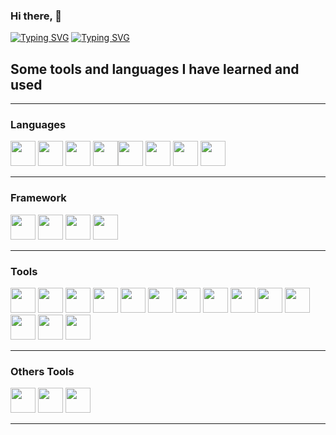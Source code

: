 ### Hi there, 👋


[![Typing SVG](https://readme-typing-svg.demolab.com?font=Fira+Code&size=10&duration=500&pause=500&color=04F736&multiline=true&repeat=true&random=false&width=1000&height=180&lines=..%2F%24%24%24%24%24%24..%2F%24%24%24%24%24%24.%2F%24%24%24%24%24%24%24%24.%2F%24%24...%2F%24%24.%2F%24%24...%2F%24%24.%2F%24%24%24%24%24%24%24.;.%2F%24%24__..%24%24%7C_..%24%24_%2F%7C__..%24%24__%2F%7C.%24%24..%7C.%24%24%7C.%24%24..%7C.%24%24%7C.%24%24__.+%24%24;%7C.%24%24.%5C__%2F...%7C.%24%24.....%7C.%24%24...%7C.%24%24..%7C.%24%24%7C.%24%24..%7C.%24%24%7C.%24%24..%5C.%24%24;%7C.%24%24.%2F%24%24%24%24..%7C.%24%24.....%7C.%24%24...%7C.%24%24%24%24%24%24%24%24%7C.%24%24..%7C.%24%24%7C.%24%24%24%24%24%24%24.;%7C.%24%24%7C_..%24%24..%7C.%24%24.....%7C.%24%24...%7C.%24%24__..%24%24%7C.%24%24..%7C.%24%24%7C.%24%24__..%24%24;%7C.%24%24..%5C.%24%24..%7C.%24%24.....%7C.%24%24...%7C.%24%24..%7C.%24%24%7C.%24%24..%7C.%24%24%7C.%24%24..%5C.%24%24;%7C..%24%24%24%24%24%24%2F.%2F%24%24%24%24%24%24...%7C.%24%24...%7C.%24%24..%7C.%24%24%7C..%24%24%24%24%24%24%2F%7C.%24%24%24%24%24%24%24%2F;.%5C______%2F.%7C______%2F...%7C__%2F...%7C__%2F..%7C__%2F.%5C______%2F.%7C_______%2F+)](https://git.io/typing-svg)
[![Typing SVG](https://readme-typing-svg.demolab.com?font=Fira+Code&pause=2000&color=2CF77E&random=false&width=435&lines=Hi%2C+It's+Marc+developer+Frontend;I+like+also+the+Backend)](https://git.io/typing-svg)


## Some tools and languages I have learned and used
______________________________________
### Languages

<img width="40px" src="https://cdn.jsdelivr.net/gh/devicons/devicon@latest/icons/javascript/javascript-original.svg" />          <img width="40px" src="https://cdn.jsdelivr.net/gh/devicons/devicon@latest/icons/php/php-original.svg" />          <img width="40px" src="https://cdn.jsdelivr.net/gh/devicons/devicon@latest/icons/python/python-original.svg" />          <img width="40px" src="https://cdn.jsdelivr.net/gh/devicons/devicon@latest/icons/java/java-original-wordmark.svg" /><img width="40px" src="https://cdn.jsdelivr.net/gh/devicons/devicon@latest/icons/html5/html5-original-wordmark.svg" />          <img width="40px" src="https://cdn.jsdelivr.net/gh/devicons/devicon@latest/icons/css3/css3-original-wordmark.svg" />          <img width="40px" src="https://cdn.jsdelivr.net/gh/devicons/devicon@latest/icons/mysql/mysql-original-wordmark.svg" />          <img width="40px" src="https://cdn.jsdelivr.net/gh/devicons/devicon@latest/icons/git/git-original.svg" />

_______________________________________
### Framework

<img width="40px" src="https://cdn.jsdelivr.net/gh/devicons/devicon@latest/icons/bootstrap/bootstrap-original-wordmark.svg" />          <img width="40px" src="https://cdn.jsdelivr.net/gh/devicons/devicon@latest/icons/vuejs/vuejs-original-wordmark.svg" />          <img width="40px" src="https://cdn.jsdelivr.net/gh/devicons/devicon@latest/icons/laravel/laravel-original-wordmark.svg" />          <img width="40px" src="https://cdn.jsdelivr.net/gh/devicons/devicon@latest/icons/spring/spring-original-wordmark.svg" />

_______________________________________
### Tools

<img width="40px" src="https://cdn.jsdelivr.net/gh/devicons/devicon@latest/icons/webstorm/webstorm-original.svg" />          <img width="40px" src="https://cdn.jsdelivr.net/gh/devicons/devicon@latest/icons/phpstorm/phpstorm-original.svg" />          <img  width="40px" src="https://cdn.jsdelivr.net/gh/devicons/devicon@latest/icons/vscode/vscode-original-wordmark.svg" />          <img width="40px" src="https://cdn.jsdelivr.net/gh/devicons/devicon@latest/icons/postman/postman-original.svg" />          <img width="40px" src="https://cdn.jsdelivr.net/gh/devicons/devicon@latest/icons/insomnia/insomnia-original.svg" />          <img width="40px" src="https://cdn.jsdelivr.net/gh/devicons/devicon@latest/icons/figma/figma-original.svg" />          <img width="40px" src="https://cdn.jsdelivr.net/gh/devicons/devicon@latest/icons/mariadb/mariadb-original-wordmark.svg" />          <img width="40px" src="https://cdn.jsdelivr.net/gh/devicons/devicon@latest/icons/vim/vim-original.svg" />      <img width="40px" src="https://cdn.jsdelivr.net/gh/devicons/devicon@latest/icons/nginx/nginx-original.svg" />          <img width="40px" src="https://cdn.jsdelivr.net/gh/devicons/devicon@latest/icons/npm/npm-original-wordmark.svg" />          <img width="40px" src="https://cdn.jsdelivr.net/gh/devicons/devicon@latest/icons/powershell/powershell-original.svg" />         <img width="40px" src="https://cdn.jsdelivr.net/gh/devicons/devicon@latest/icons/github/github-original.svg" />        <img width="40px" src="https://cdn.jsdelivr.net/gh/devicons/devicon@latest/icons/gitlab/gitlab-original.svg" />    <img width="40px" src="https://cdn.jsdelivr.net/gh/devicons/devicon@latest/icons/composer/composer-original.svg" />



________________________________________
### Others Tools

<img width="40px" src="https://cdn.jsdelivr.net/gh/devicons/devicon@latest/icons/slack/slack-original.svg" />          <img width="40px" src="https://cdn.jsdelivr.net/gh/devicons/devicon@latest/icons/notion/notion-original.svg" />    <img width="40px" src="https://cdn.jsdelivr.net/gh/devicons/devicon@latest/icons/canva/canva-original.svg" />



_________________________________________














          

<!--
**MarcBoillot/MarcBoillot** is a ✨ _special_ ✨ repository because its `README.md` (this file) appears on your GitHub profile.

Here are some ideas to get you started:

- 🔭 I’m currently working on ...
- 🌱 I’m currently learning ...
- 👯 I’m looking to collaborate on ...
- 🤔 I’m looking for help with ...
- 💬 Ask me about ...
- 📫 How to reach me: ...
- 😄 Pronouns: ...
- ⚡ Fun fact: ...
-->

